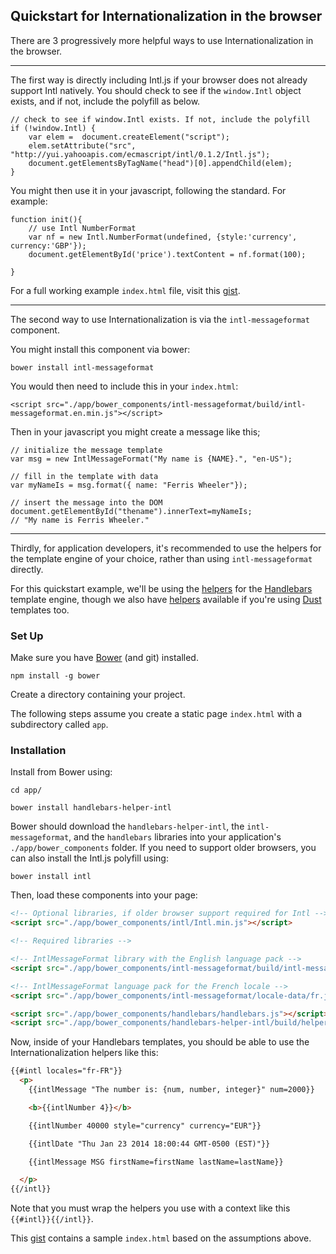 ## Quickstart for Internationalization in the browser

There are 3 progressively more helpful ways to use Internationalization in the browser.

---

The first way is directly including Intl.js if your browser does not already support Intl natively.
You should check to see if the `window.Intl` object exists, and if not, include the polyfill as below.

```
// check to see if window.Intl exists. If not, include the polyfill
if (!window.Intl) {
    var elem =  document.createElement("script");
    elem.setAttribute("src", "http://yui.yahooapis.com/ecmascript/intl/0.1.2/Intl.js");
    document.getElementsByTagName("head")[0].appendChild(elem);
}
```

You might then use it in your javascript, following the standard. For example:

```
function init(){
    // use Intl NumberFormat
    var nf = new Intl.NumberFormat(undefined, {style:'currency', currency:'GBP'});
    document.getElementById('price').textContent = nf.format(100);

}
```

For a full working example `index.html` file, visit this [gist](https://gist.github.com/triptych/11195256).

---

The second way to use Internationalization is via the `intl-messageformat` component.

You might install this component via bower:

```
bower install intl-messageformat
```
You would then need to include this in your `index.html`:

```
<script src="./app/bower_components/intl-messageformat/build/intl-messageformat.en.min.js"></script>

```

Then in your javascript you might create a message like this;

```
// initialize the message template
var msg = new IntlMessageFormat("My name is {NAME}.", "en-US");

// fill in the template with data
var myNameIs = msg.format({ name: "Ferris Wheeler"});

// insert the message into the DOM
document.getElementById("thename").innerText=myNameIs;
// "My name is Ferris Wheeler."

```


---

Thirdly, for application developers, it's recommended to use the helpers for the template engine of your choice, rather than using `intl-messageformat` directly.

For this quickstart example, we'll be using the [helpers](https://www.npmjs.org/package/handlebars-helper-intl) for the [Handlebars](http://handlebarsjs.com) template engine, though we also have [helpers](https://www.npmjs.org/package/dust-helper-intl) available if you're using [Dust](http://akdubya.github.io/dustjs/) templates too.

### Set Up
Make sure you have [Bower](http://bower.io/) (and git) installed.

```
npm install -g bower
```

Create a directory containing your project.

The following steps assume you create a static page `index.html` with a subdirectory called `app`.

### Installation

Install from Bower using:

```
cd app/

bower install handlebars-helper-intl
```

Bower should download the `handlebars-helper-intl`, the `intl-messageformat`, and the `handlebars` libraries into your application's `./app/bower_components` folder. If you need to support older browsers, you can also install the Intl.js polyfill using:

```
bower install intl
```

Then, load these components into your page:

```html
<!-- Optional libraries, if older browser support required for Intl -->
<script src="./app/bower_components/intl/Intl.min.js"></script>

<!-- Required libraries -->

<!-- IntlMessageFormat library with the English language pack -->
<script src="./app/bower_components/intl-messageformat/build/intl-messageformat.en.min.js"></script>

<!-- IntlMessageFormat language pack for the French locale -->
<script src="./app/bower_components/intl-messageformat/locale-data/fr.js"></script>

<script src="./app/bower_components/handlebars/handlebars.js"></script>
<script src="./app/bower_components/handlebars-helper-intl/build/helpers.min.js"></script>
```

Now, inside of your Handlebars templates, you should be able to use the Internationalization helpers like this:

```html
{{#intl locales="fr-FR"}}
  <p>
    {{intlMessage "The number is: {num, number, integer}" num=2000}}

    <b>{{intlNumber 4}}</b>

    {{intlNumber 40000 style="currency" currency="EUR"}}

    {{intlDate "Thu Jan 23 2014 18:00:44 GMT-0500 (EST)"}}

    {{intlMessage MSG firstName=firstName lastName=lastName}}

  </p>
{{/intl}}
```
Note that you must wrap the helpers you use with a context like this `{{#intl}}{{/intl}}`.

This [gist](https://gist.github.com/triptych/11015232) contains a sample `index.html` based on the assumptions above.
